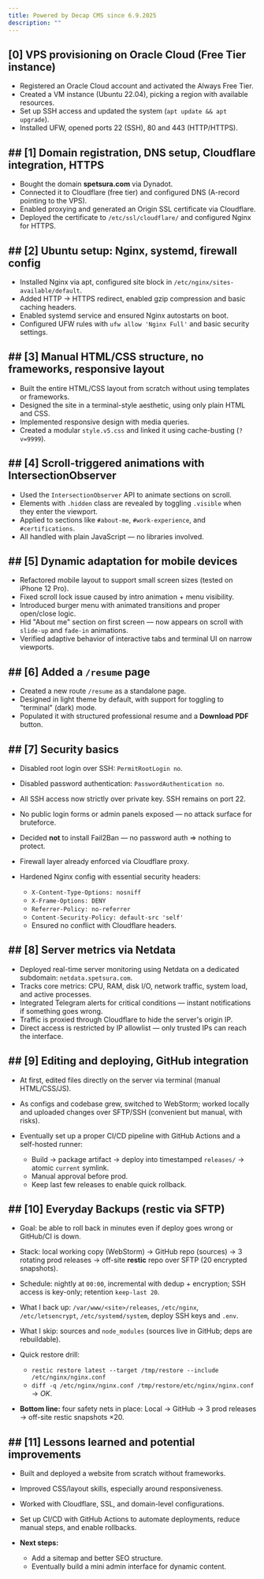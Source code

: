 ```yaml
---
title: Powered by Decap CMS since 6.9.2025
description: ""
---
```

## \[0] VPS provisioning on Oracle Cloud (Free Tier instance)

* Registered an Oracle Cloud account and activated the Always Free Tier.
* Created a VM instance (Ubuntu 22.04), picking a region with available resources.
* Set up SSH access and updated the system (`apt update && apt upgrade`).
* Installed UFW, opened ports 22 (SSH), 80 and 443 (HTTP/HTTPS).

## \## \[1] Domain registration, DNS setup, Cloudflare integration, HTTPS

* Bought the domain **spetsura.com** via Dynadot.
* Connected it to Cloudflare (free tier) and configured DNS (A-record pointing to the VPS).
* Enabled proxying and generated an Origin SSL certificate via Cloudflare.
* Deployed the certificate to `/etc/ssl/cloudflare/` and configured Nginx for HTTPS.

## \## \[2] Ubuntu setup: Nginx, systemd, firewall config

* Installed Nginx via apt, configured site block in `/etc/nginx/sites-available/default`.
* Added HTTP → HTTPS redirect, enabled gzip compression and basic caching headers.
* Enabled systemd service and ensured Nginx autostarts on boot.
* Configured UFW rules with `ufw allow 'Nginx Full'` and basic security settings.

## \## \[3] Manual HTML/CSS structure, no frameworks, responsive layout

* Built the entire HTML/CSS layout from scratch without using templates or frameworks.
* Designed the site in a terminal-style aesthetic, using only plain HTML and CSS.
* Implemented responsive design with media queries.
* Created a modular `style.v5.css` and linked it using cache-busting (`?v=9999`).

## \## \[4] Scroll-triggered animations with IntersectionObserver

* Used the `IntersectionObserver` API to animate sections on scroll.
* Elements with `.hidden` class are revealed by toggling `.visible` when they enter the viewport.
* Applied to sections like `#about-me`, `#work-experience`, and `#certifications`.
* All handled with plain JavaScript — no libraries involved.

## \## \[5] Dynamic adaptation for mobile devices

* Refactored mobile layout to support small screen sizes (tested on iPhone 12 Pro).
* Fixed scroll lock issue caused by intro animation + menu visibility.
* Introduced burger menu with animated transitions and proper open/close logic.
* Hid "About me" section on first screen — now appears on scroll with `slide-up` and `fade-in` animations.
* Verified adaptive behavior of interactive tabs and terminal UI on narrow viewports.

## \## \[6] Added a `/resume` page

* Created a new route `/resume` as a standalone page.
* Designed in light theme by default, with support for toggling to "terminal" (dark) mode.
* Populated it with structured professional resume and a **Download PDF** button.

## \## \[7] Security basics

* Disabled root login over SSH: `PermitRootLogin no`.
* Disabled password authentication: `PasswordAuthentication no`.
* All SSH access now strictly over private key. SSH remains on port 22.
* No public login forms or admin panels exposed — no attack surface for bruteforce.
* Decided **not** to install Fail2Ban — no password auth ⇒ nothing to protect.
* Firewall layer already enforced via Cloudflare proxy.
* Hardened Nginx config with essential security headers:

  * `X-Content-Type-Options: nosniff`
  * `X-Frame-Options: DENY`
  * `Referrer-Policy: no-referrer`
  * `Content-Security-Policy: default-src 'self'`
  * Ensured no conflict with Cloudflare headers.

## \## \[8] Server metrics via Netdata

* Deployed real-time server monitoring using Netdata on a dedicated subdomain: `netdata.spetsura.com`.
* Tracks core metrics: CPU, RAM, disk I/O, network traffic, system load, and active processes.
* Integrated Telegram alerts for critical conditions — instant notifications if something goes wrong.
* Traffic is proxied through Cloudflare to hide the server's origin IP.
* Direct access is restricted by IP allowlist — only trusted IPs can reach the interface.

## \## \[9] Editing and deploying, GitHub integration

* At first, edited files directly on the server via terminal (manual HTML/CSS/JS).
* As configs and codebase grew, switched to WebStorm; worked locally and uploaded changes over SFTP/SSH (convenient but manual, with risks).
* Eventually set up a proper CI/CD pipeline with GitHub Actions and a self-hosted runner:

  * Build → package artifact → deploy into timestamped `releases/` → atomic `current` symlink.
  * Manual approval before prod.
  * Keep last few releases to enable quick rollback.

## \## \[10] Everyday Backups (restic via SFTP)

* Goal: be able to roll back in minutes even if deploy goes wrong or GitHub/CI is down.
* Stack: local working copy (WebStorm) → GitHub repo (sources) → 3 rotating prod releases → off-site **restic** repo over SFTP (20 encrypted snapshots).
* Schedule: nightly at `00:00`, incremental with dedup + encryption; SSH access is key-only; retention `keep-last 20`.
* What I back up: `/var/www/<site>/releases`, `/etc/nginx`, `/etc/letsencrypt`, `/etc/systemd/system`, deploy SSH keys and `.env`.
* What I skip: sources and `node_modules` (sources live in GitHub; deps are rebuildable).
* Quick restore drill:

  * `restic restore latest --target /tmp/restore --include /etc/nginx/nginx.conf`
  * `diff -q /etc/nginx/nginx.conf /tmp/restore/etc/nginx/nginx.conf` → *OK*.
* **Bottom line:** four safety nets in place: Local → GitHub → 3 prod releases → off-site restic snapshots ×20.

## \## \[11] Lessons learned and potential improvements

* Built and deployed a website from scratch without frameworks.
* Improved CSS/layout skills, especially around responsiveness.
* Worked with Cloudflare, SSL, and domain-level configurations.
* Set up CI/CD with GitHub Actions to automate deployments, reduce manual steps, and enable rollbacks.
* **Next steps:**

  * Add a sitemap and better SEO structure.
  * Eventually build a mini admin interface for dynamic content.
